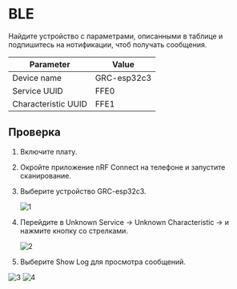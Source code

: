 # BLE

Найдите устройство с параметрами, описанными в таблице и подпишитесь на нотификации, чтоб получать сообщения.

| Parameter           | Value                                |
| ------------------- | ------------------------------------ |
| Device name         | GRC-esp32c3                          |
| Service UUID        | FFE0                                 |
| Characteristic UUID | FFE1                                 |

## Проверка
1. Включите плату.
2. Окройте приложение nRF Connect на телефоне и запустите сканирование.
3. Выберите устройство GRC-esp32c3.

   ![1](https://github.com/user-attachments/assets/cb69abce-55d5-4197-a627-5a2605f1875b)

5. Перейдите в  Unknown Service → Unknown Characteristic → и нажмите кнопку со стрелками.

   ![2](https://github.com/user-attachments/assets/a53d6008-cdae-4d5e-b9c6-326fd77019ab)

7. Выберите Show Log для просмотра сообщений.

![3](https://github.com/user-attachments/assets/36dbead6-942a-4d4b-b3e2-4b484bd80f5a) ![4](https://github.com/user-attachments/assets/41137c2e-3b6d-4188-9fc7-a51db57be92c)

